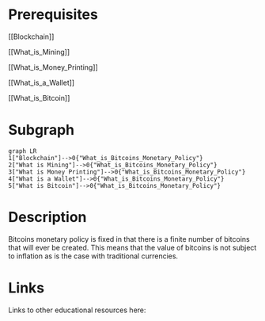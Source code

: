 # Prerequisites
[[Blockchain]]


[[What_is_Mining]]


[[What_is_Money_Printing]]


[[What_is_a_Wallet]]


[[What_is_Bitcoin]]

# Subgraph

```mermaid
graph LR
1["Blockchain"]-->0{"What_is_Bitcoins_Monetary_Policy"}
2["What is Mining"]-->0{"What_is_Bitcoins_Monetary_Policy"}
3["What is Money Printing"]-->0{"What_is_Bitcoins_Monetary_Policy"}
4["What is a Wallet"]-->0{"What_is_Bitcoins_Monetary_Policy"}
5["What is Bitcoin"]-->0{"What_is_Bitcoins_Monetary_Policy"}
```



# Description
  
Bitcoins monetary policy is fixed in that there is a finite number of bitcoins that will ever be created. This means that the value of bitcoins is not subject to inflation as is the case with traditional currencies.

# Links
Links to other educational resources here:
